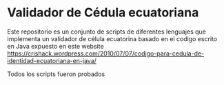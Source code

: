 # Validador de Cédula ecuatoriana
Este repositorio es un conjunto de scripts de diferentes lenguajes que implementa un validador de célula ecuatorina
basado en el codigo escrito en Java expuesto en este website https://crishack.wordpress.com/2010/07/07/codigo-para-cedula-de-identidad-ecuatoriana-en-java/

Todos los scripts fueron probados